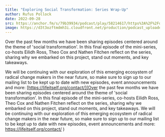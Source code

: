 ```yaml
---
title: "Exploring Social Transformation: Series Wrap-Up"
author: Rufus Pollock
date: 2022-09-28
src: https://anchor.fm/s/79b39934/podcast/play/58214617/https%3A%2F%2Fd3ctxlq1ktw2nl.cloudfront.net%2Fproduction%2Fexports%2F79b39934%2F58214617%2F9007fada67b037d77a56dbd64a26808d.m4a
image: https://d3t3ozftmdmh3i.cloudfront.net/production/podcast_uploaded_episode/20318133/20318133-1664298241088-0b43e1ebb7755.jpg
---
```


Over the past few months we have been sharing episodes centered around the theme of 'social transformation'. In this final episode of the mini-series, co-hosts Eilidh Ross, Theo Cox and Nathen Fitchen reflect on the series, sharing why we embarked on this project, stand out moments, and key takeaways. 

We will be continuing with our exploration of this emerging ecosystem of radical change makers in the near future, so make sure to sign up to our mailing list to be kept up to date with new episodes, event announcements and more: [https://lifeitself.org/contact/](Over the past few months we have been sharing episodes centered around the theme of 'social transformation'. In this final episode of the mini-series, co-hosts Eilidh Ross, Theo Cox and Nathen Fitchen reflect on the series, sharing why we embarked on this project, stand out moments, and key takeaways. We will be continuing with our exploration of this emerging ecosystem of radical change makers in the near future, so make sure to sign up to our mailing list to be kept up to date with new episodes, event announcements and more: https://lifeitself.org/contact/ )
